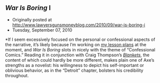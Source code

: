 ## <em>War Is Boring</em> I

 * Originally posted at http://www.lawyersgunsmoneyblog.com/2010/09/war-is-boring-i
 * Tuesday, September 07, 2010

\*If I seem excessively focused on the personal or confessional aspects of the narrative, it’s likely because I’m working on [my lesson plans](http://acephalous.typepad.com/acephalous/2010/07/fall-comics-courses-american-manga-and-coming-of-age.html) at the moment, and _War Is Boring_ slots in nicely with the theme of “Confessional Comics.” Reading it in conjunction with Craig Thompson’s [_Blankets_](http://www.amazon.com/exec/obidos/ASIN/1891830430/diesekoschmar-20), the content of which could hardly be more different, makes plain one of Axe’s strengths as a novelist: his willingness to depict his self-important or oblivious behavior, as in the “Detroit” chapter, bolsters his credibility throughout.
